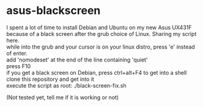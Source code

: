 # asus-blackscreen
I spent a lot of time to install Debian and Ubuntu on my new Asus UX431F because of a black screen after the grub choice of Linux. Sharing my script here.</br>
while into the grub and your cursor is on your linux distro, press 'e' instead of enter.</br>
add 'nomodeset' at the end of the line containing 'quiet'</br>
press F10</br>
if you get a black screen on Debian, press ctrl+alt+F4 to get into a shell</br>
clone this repository and get into it</br>
execute the script as root: ./black-screen-fix.sh</br>

(Not tested yet, tell me if it is working or not)
